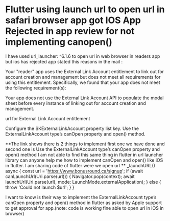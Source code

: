 
# Flutter using launch url to open url in safari browser app got IOS App Rejected in app review for not implementing canopen()

I have used url_launcher: ^6.1.6 to open url in web browser in readers app but ios has rejected app stated this reasons in the mail :

Your "reader" app uses the External Link Account entitlement to link out for account creation and management but does not meet all requirements for using this entitlement.
Specifically, we found that your app does not meet the following requirement(s):

Your app does not use the External Link Account API to populate the modal sheet before every instance of linking out for account creation and management.

url for External Link Account entitlement 

Configure the SKExternalLinkAccount property list key.
Use the ExternalLinkAccount type’s canOpen property and open() method.

**The link shows there is 2 things to implement first one we have done and second one is Use the ExternalLinkAccount type’s canOpen property and open() method I am not able to find this same thing in flutter in url launcher library can anyone help me how to implement canOpen and open() like iOS in flutter. I am sharing code of flutter were we open url
**
_launchURL() async {
  const url = 'https://www.bonusround.ca/signup';
  if (await canLaunchUrl(Uri.parse(url))) {
    Navigator.pop(context);
    await launchUrl(Uri.parse(url), mode: LaunchMode.externalApplication);
  } else {
    throw 'Could not launch $url';
  }
}

I want to know is their way to implement the ExternalLinkAccount type’s canOpen property and open() method in flutter as asked by Apple support to get approval for app.(note: code is working fine able to open url in iOS in browser)

        